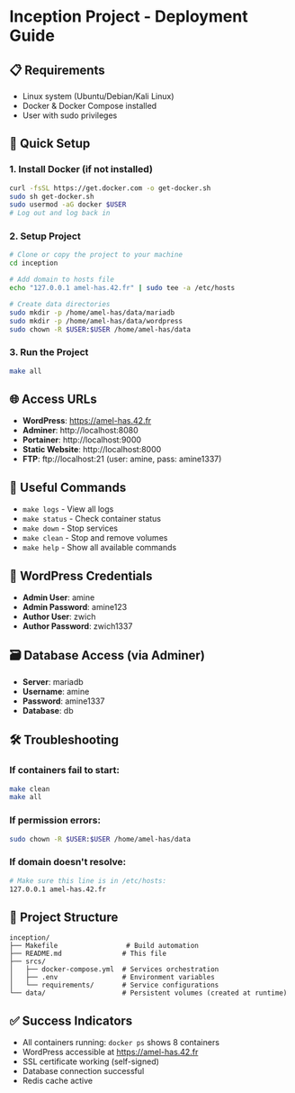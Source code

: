 # Inception Project - Deployment Guide

## 📋 Requirements
- Linux system (Ubuntu/Debian/Kali Linux)
- Docker & Docker Compose installed
- User with sudo privileges

## 🚀 Quick Setup

### 1. **Install Docker (if not installed)**
```bash
curl -fsSL https://get.docker.com -o get-docker.sh
sudo sh get-docker.sh
sudo usermod -aG docker $USER
# Log out and log back in
```

### 2. **Setup Project**
```bash
# Clone or copy the project to your machine
cd inception

# Add domain to hosts file
echo "127.0.0.1 amel-has.42.fr" | sudo tee -a /etc/hosts

# Create data directories
sudo mkdir -p /home/amel-has/data/mariadb
sudo mkdir -p /home/amel-has/data/wordpress
sudo chown -R $USER:$USER /home/amel-has/data
```

### 3. **Run the Project**
```bash
make all
```

## 🌐 Access URLs
- **WordPress**: https://amel-has.42.fr
- **Adminer**: http://localhost:8080
- **Portainer**: http://localhost:9000
- **Static Website**: http://localhost:8000
- **FTP**: ftp://localhost:21 (user: amine, pass: amine1337)

## 📝 Useful Commands
- `make logs` - View all logs
- `make status` - Check container status
- `make down` - Stop services
- `make clean` - Stop and remove volumes
- `make help` - Show all available commands

## 🔧 WordPress Credentials
- **Admin User**: amine
- **Admin Password**: amine123
- **Author User**: zwich
- **Author Password**: zwich1337

## 🗃️ Database Access (via Adminer)
- **Server**: mariadb
- **Username**: amine
- **Password**: amine1337
- **Database**: db

## 🛠️ Troubleshooting

### If containers fail to start:
```bash
make clean
make all
```

### If permission errors:
```bash
sudo chown -R $USER:$USER /home/amel-has/data
```

### If domain doesn't resolve:
```bash
# Make sure this line is in /etc/hosts:
127.0.0.1 amel-has.42.fr
```

## 📁 Project Structure
```
inception/
├── Makefile                 # Build automation
├── README.md               # This file
├── srcs/
│   ├── docker-compose.yml  # Services orchestration
│   ├── .env                # Environment variables
│   └── requirements/       # Service configurations
└── data/                   # Persistent volumes (created at runtime)
```

## ✅ Success Indicators
- All containers running: `docker ps` shows 8 containers
- WordPress accessible at https://amel-has.42.fr
- SSL certificate working (self-signed)
- Database connection successful
- Redis cache active
